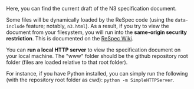 Here, you can find the current draft of the N3 specification document.

Some files will be dynamically loaded by the ReSpec code (using the `data-include` feature; notably, `n3.html`). As a result, 
if you try to view the document from your filesystem, you will run into the **same-origin security restriction**. 
This is documented on the [ReSpec Wiki](https://github.com/w3c/respec/wiki/ReSpec-Editor's-Guide#inclusions--transformations).

You can **run a local HTTP server** to view the specification document on your local machine. The "www" folder should be the github repository root folder (files
are loaded relative to that root folder).

For instance, if you have Python installed, you can simply run the following (with the repository root folder as cwd): `python -m SimpleHTTPServer`.
